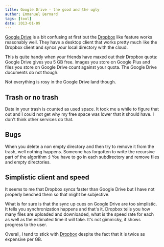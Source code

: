 ```yaml
---
title: Google Drive - the good and the ugly
author: Emmanuel Bernard
tags: [tool]
date: 2013-01-09
---
```

[Google Drive](http://drive.google.com/) is a bit confusing at first
but the [Dropbox](http://db.tt/JXQsjMt) like feature works reasonably well.
They have a desktop client that works pretty much like the Dropbox
client and syncs your local directory with the cloud.

This is quite handy when your friends have maxed out their Dropbox
quota: Google Drive gives you 5 GB free.
Images you store on Google Plus and files you store on Google
Drive count against your quota. The Google Drive documents do not though.

Not everything is rosy in the Google Drive land though.

## Trash or no trash

Data in your trash is counted as used space. It took me a while to figure
that out and I could not get why my free space was lower that it should
have.
I don't think other services do that.

## Bugs

When you delete a non empty directory and then try to remove it from the trash, well
nothing happens. Someone has forgotten to write the recursive part of the
algorithm :) 
You have to go in each subdirectory and remove files and empty directories.

## Simplistic client and speed

It seems to me that Dropbox syncs faster than Google Drive but I have not
properly benched them so that might be subjective.

What is for sure is that the sync up cues on Google Drive are too simplistic.
It tells you synchronization happens and that's it. Dropbox tells you how many
files are uploaded and downloaded, what is the speed rate for each as well
as the estimated time it will take. It's not gimmicky, it shows progress
to the user.

Overall, I tend to stick with [Dropbox](http://db.tt/JXQsjMt) despite the fact
that it is twice as expensive per GB.
